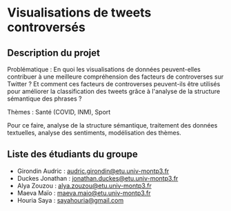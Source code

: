 # Visualisations de tweets controversés

## Description du projet 
Problématique : En quoi les visualisations de données peuvent-elles contribuer à une meilleure compréhension des facteurs de controverses sur Twitter ? Et comment ces facteurs de controverses peuvent-ils être utilisés pour améliorer la classification des tweets grâce à l'analyse de la structure sémantique des phrases ?

Thèmes : Santé (COVID, INM), Sport

Pour ce faire, analyse de la structure sémantique, traitement des données textuelles, analyse des sentiments, modélisation des thèmes.

## Liste des étudiants du groupe 
 
 - Girondin Audric : audric.girondin@etu.univ-montp3.fr
 - Duckes Jonathan : jonathan.duckes@etu.univ-montp3.fr
 - Alya Zouzou : alya.zouzou@etu.univ-montp3.fr
 - Maeva Maïo : maeva.maio@etu.univ-montp3.fr
 - Houria Saya : sayahouria@gmail.com